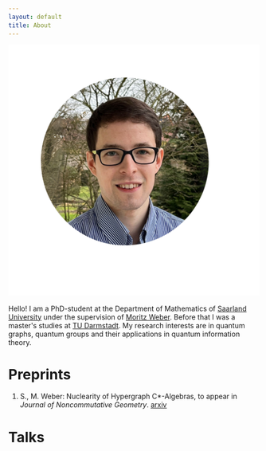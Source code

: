 ```yaml
---
layout: default
title: About
---
```


![Bjoern Schaefer](portrait_circle_frame1.png)

Hello! I am a PhD-student at the Department of Mathematics of [Saarland University](https://www.uni-saarland.de/start.html) under the supervision of [Moritz Weber](https://www.uni-saarland.de/lehrstuhl/weber-moritz/team/moritz-weber.html). Before that I was a master's studies at [TU Darmstadt](https://www.mathematik.tu-darmstadt.de/fb/index.de.jsp). My research interests are in quantum graphs, quantum groups and their applications in quantum information theory.

# Preprints

1. S., M. Weber: Nuclearity of Hypergraph C*-Algebras, to appear in *Journal of Noncommutative Geometry*. [arxiv](https://arxiv.org/abs/2405.10044)

# Talks

